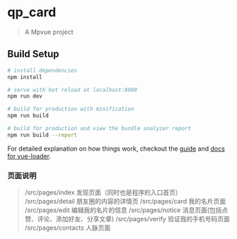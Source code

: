 # qp_card

> A Mpvue project

## Build Setup

``` bash
# install dependencies
npm install

# serve with hot reload at localhost:8080
npm run dev

# build for production with minification
npm run build

# build for production and view the bundle analyzer report
npm run build --report
```

For detailed explanation on how things work, checkout the [guide](http://vuejs-templates.github.io/webpack/) and [docs for vue-loader](http://vuejs.github.io/vue-loader).

### 页面说明

> /src/pages/index    发现页面（同时也是程序的入口首页）
> /src/pages/detail   朋友圈的内容的详情页
> /src/pages/card     我的名片页面
> /src/pages/edit     编辑我的名片的信息
> /src/pages/notice   消息页面(包括点赞、评论、添加好友、分享文章)
> /src/pages/verify   验证我的手机号码页面
> /src/pages/contacts 人脉页面
